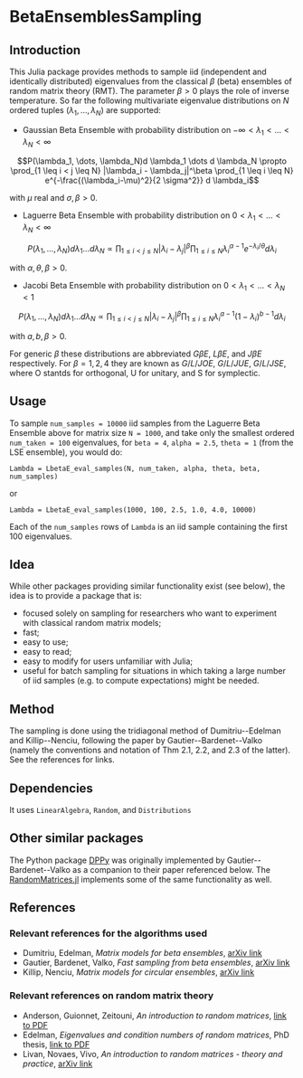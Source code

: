 # BetaEnsemblesSampling

## Introduction

This Julia package provides methods to sample iid (independent and identically
distributed) eigenvalues from the classical $\beta$ (beta) ensembles of random
matrix theory (RMT). The parameter $\beta > 0$ plays the role of inverse
temperature. So far the following multivariate eigenvalue distributions on $N$
ordered tuples $(\lambda_1, \dots, \lambda_N)$ are supported:

- Gaussian Beta Ensemble with probability distribution on
$-\infty < \lambda_1 < \dots < \lambda_N < \infty$

$$P(\lambda_1, \dots, \lambda_N)d \lambda_1 \dots d \lambda_N \propto
\prod_{1 \leq i < j \leq N} |\lambda_i - \lambda_j|^\beta
\prod_{1 \leq i \leq N} e^{-\frac{(\lambda_i-\mu)^2}{2 \sigma^2}} d \lambda_i$$

with $\mu$ real and $\sigma, \beta > 0.$

- Laguerre Beta Ensemble with probability distribution on
$0 < \lambda_1 < \dots < \lambda_N < \infty$

$$P(\lambda_1, \dots, \lambda_N)d \lambda_1 \dots d \lambda_N \propto
\prod_{1 \leq i < j \leq N} |\lambda_i - \lambda_j|^\beta
\prod_{1 \leq i \leq N} \lambda_i^{\alpha-1} e^{-\lambda_i/\theta} d \lambda_i$$

with $\alpha, \theta, \beta > 0.$

- Jacobi Beta Ensemble with probability distribution on
$0 < \lambda_1 < \dots < \lambda_N < 1$

$$P(\lambda_1, \dots, \lambda_N)d \lambda_1 \dots d \lambda_N \propto
\prod_{1 \leq i < j \leq N} |\lambda_i - \lambda_j|^\beta 
\prod_{1 \leq i \leq N} \lambda_i^{a-1} (1-\lambda_i)^{b-1}  d \lambda_i$$

  with $a, b, \beta > 0.$

For generic $\beta$ these distributions are abbreviated $G \beta E$,
$L \beta E$, and $J \beta E$ respectively. For $\beta = 1, 2, 4$ they are known
 as $G/L/JOE$, $G/L/JUE$, $G/L/JSE$, where O stantds for orthogonal,
 U for unitary, and S for symplectic.

## Usage

To sample ```num_samples = 10000``` iid samples from the Laguerre Beta Ensemble
above for matrix size ```N = 1000```, and take only the smallest ordered
```num_taken = 100``` eigenvalues, for ```beta = 4```, ```alpha = 2.5```,
```theta = 1``` (from the LSE ensemble), you would do:

```    
Lambda = LbetaE_eval_samples(N, num_taken, alpha, theta, beta, num_samples)
```
or
```
Lambda = LbetaE_eval_samples(1000, 100, 2.5, 1.0, 4.0, 10000)
```

Each of the ```num_samples``` rows of ```Lambda``` is an iid sample containing
the first 100 eigenvalues.

## Idea

While other packages providing similar functionality exist (see below), the
 idea is to provide a package that is:

- focused solely on sampling for researchers who want to experiment with
 classical random matrix models;
- fast;
- easy to use;
- easy to read;
- easy to modify for users unfamiliar with Julia;
- useful for batch sampling for situations in which taking a large number of iid
 samples (e.g. to compute expectations) might be needed.

## Method

The sampling is done using the tridiagonal method of Dumitriu--Edelman and
 Killip--Nenciu, following the paper by Gautier--Bardenet--Valko
 (namely the conventions and notation of Thm 2.1, 2.2, and 2.3 of the latter).
 See the references for links. 

## Dependencies

It uses ```LinearAlgebra```, ```Random```, and ```Distributions```

## Other similar packages

The Python package [DPPy](https://github.com/guilgautier/DPPy) was originally implemented by Gautier--Bardenet--Valko as a companion to their paper referenced below. The [RandomMatrices.jl](https://github.com/JuliaMath/RandomMatrices.jl) implements some of the same functionality as well.

## References

### Relevant references for the algorithms used

- Dumitriu, Edelman, *Matrix models for beta ensembles*, [arXiv link](https://arxiv.org/pdf/math-ph/0206043.pdf)
- Gautier, Bardenet, Valko, *Fast sampling from beta ensembles*, [arXiv link](https://arxiv.org/pdf/2003.02344.pdf)
- Killip, Nenciu, *Matrix models for circular ensembles*, [arXiv link](https://arxiv.org/pdf/math/0410034.pdf)

### Relevant references on random matrix theory

- Anderson, Guionnet, Zeitouni, *An introduction to random matrices*, [link to PDF](https://www.wisdom.weizmann.ac.il/~zeitouni/cupbook.pdf)
- Edelman, *Eigenvalues and condition numbers of random matrices*, PhD thesis, [link to PDF](https://math.mit.edu/~edelman/publications/eigenvalues_and_condition_numbers.pdf)
- Livan, Novaes, Vivo, *An introduction to random matrices - theory and practice*, [arXiv link](https://arxiv.org/abs/1712.07903)


